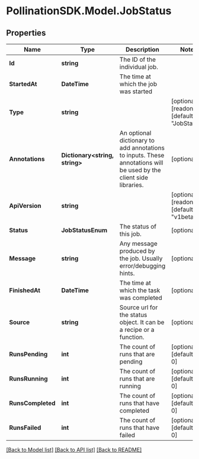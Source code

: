 
# PollinationSDK.Model.JobStatus

## Properties

Name | Type | Description | Notes
------------ | ------------- | ------------- | -------------
**Id** | **string** | The ID of the individual job. | 
**StartedAt** | **DateTime** | The time at which the job was started | 
**Type** | **string** |  | [optional] [readonly] [default to "JobStatus"]
**Annotations** | **Dictionary&lt;string, string&gt;** | An optional dictionary to add annotations to inputs. These annotations will be used by the client side libraries. | [optional] 
**ApiVersion** | **string** |  | [optional] [readonly] [default to "v1beta1"]
**Status** | **JobStatusEnum** | The status of this job. | [optional] 
**Message** | **string** | Any message produced by the job. Usually error/debugging hints. | [optional] 
**FinishedAt** | **DateTime** | The time at which the task was completed | [optional] 
**Source** | **string** | Source url for the status object. It can be a recipe or a function. | [optional] 
**RunsPending** | **int** | The count of runs that are pending | [optional] [default to 0]
**RunsRunning** | **int** | The count of runs that are running | [optional] [default to 0]
**RunsCompleted** | **int** | The count of runs that have completed | [optional] [default to 0]
**RunsFailed** | **int** | The count of runs that have failed | [optional] [default to 0]

[[Back to Model list]](../README.md#documentation-for-models)
[[Back to API list]](../README.md#documentation-for-api-endpoints)
[[Back to README]](../README.md)

